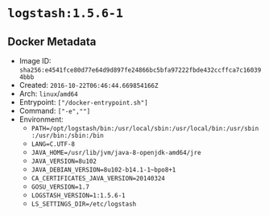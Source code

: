 # `logstash:1.5.6-1`

## Docker Metadata

- Image ID: `sha256:e4541fce80d77e64d9d897fe24866bc5bfa97222fbde432ccffca7c160394bbb`
- Created: `2016-10-22T06:46:44.669854166Z`
- Arch: `linux`/`amd64`
- Entrypoint: `["/docker-entrypoint.sh"]`
- Command: `["-e",""]`
- Environment:
  - `PATH=/opt/logstash/bin:/usr/local/sbin:/usr/local/bin:/usr/sbin:/usr/bin:/sbin:/bin`
  - `LANG=C.UTF-8`
  - `JAVA_HOME=/usr/lib/jvm/java-8-openjdk-amd64/jre`
  - `JAVA_VERSION=8u102`
  - `JAVA_DEBIAN_VERSION=8u102-b14.1-1~bpo8+1`
  - `CA_CERTIFICATES_JAVA_VERSION=20140324`
  - `GOSU_VERSION=1.7`
  - `LOGSTASH_VERSION=1:1.5.6-1`
  - `LS_SETTINGS_DIR=/etc/logstash`
